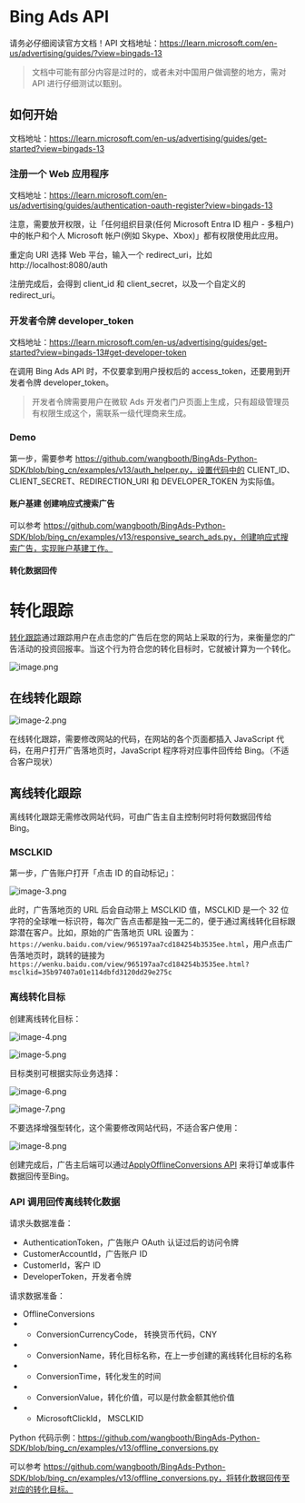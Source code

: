 # Bing Ads API

请务必仔细阅读官方文档！API 文档地址：https://learn.microsoft.com/en-us/advertising/guides/?view=bingads-13

> 文档中可能有部分内容是过时的，或者未对中国用户做调整的地方，需对 API 进行仔细测试以甄别。

## 如何开始

文档地址：https://learn.microsoft.com/en-us/advertising/guides/get-started?view=bingads-13

### 注册一个 Web 应用程序

文档地址：https://learn.microsoft.com/en-us/advertising/guides/authentication-oauth-register?view=bingads-13

注意，需要放开权限，让「任何组织目录(任何 Microsoft Entra ID 租户 - 多租户)中的帐户和个人 Microsoft 帐户(例如 Skype、Xbox)」都有权限使用此应用。

重定向 URI 选择 Web 平台，输入一个 redirect_uri，比如 http://localhost:8080/auth

注册完成后，会得到 client_id 和 client_secret，以及一个自定义的 redirect_uri。

### 开发者令牌 developer_token

文档地址：https://learn.microsoft.com/en-us/advertising/guides/get-started?view=bingads-13#get-developer-token

在调用 Bing Ads API 时，不仅要拿到用户授权后的 access_token，还要用到开发者令牌 developer_token。

> 开发者令牌需要用户在微软 Ads 开发者门户页面上生成，只有超级管理员有权限生成这个，需联系一级代理商来生成。

### Demo

第一步，需要参考 https://github.com/wangbooth/BingAds-Python-SDK/blob/bing_cn/examples/v13/auth_helper.py，设置代码中的 CLIENT_ID、CLIENT_SECRET、REDIRECTION_URI 和 DEVELOPER_TOKEN 为实际值。

#### 账户基建 创建响应式搜索广告

可以参考 https://github.com/wangbooth/BingAds-Python-SDK/blob/bing_cn/examples/v13/responsive_search_ads.py，创建响应式搜索广告，实现账户基建工作。

#### 转化数据回传

# 转化跟踪


[转化跟踪](https://ui.ads.microsoft.com/campaign/vnext/conversiongoals?aid=176507923&ccuisrc=4&cid=253408536&uid=134481084)通过跟踪用户在点击您的广告后在您的网站上采取的行为，来衡量您的广告活动的投资回报率。当这个行为符合您的转化目标时，它就被计算为一个转化。

![image.png](./examples/v13/images/image.png)


## 在线转化跟踪

![image-2.png](./examples/v13/images/image-2.png)

在线转化跟踪，需要修改网站的代码，在网站的各个页面都插入 JavaScript 代码，在用户打开广告落地页时，JavaScript 程序将对应事件回传给 Bing。（不适合客户现状）


## 离线转化跟踪

离线转化跟踪无需修改网站代码，可由广告主自主控制何时将何数据回传给 Bing。

### MSCLKID

第一步，广告账户打开「点击 ID 的自动标记」：

![image-3.png](./examples/v13/images/image-3.png)

此时，广告落地页的 URL 后会自动带上 MSCLKID 值，MSCLKID 是一个 32 位字符的全球唯一标识符，每次广告点击都是独一无二的，便于通过离线转化目标跟踪潜在客户。比如，原始的广告落地页 URL 设置为：`https://wenku.baidu.com/view/965197aa7cd184254b3535ee.html`，用户点击广告落地页时，跳转的链接为 `https://wenku.baidu.com/view/965197aa7cd184254b3535ee.html?msclkid=35b97407a01e114dbfd3120dd29e275c`

### 离线转化目标

创建离线转化目标：

![image-4.png](./examples/v13/images/image-4.png)

![image-5.png](./examples/v13/images/image-5.png)

目标类别可根据实际业务选择：

![image-6.png](./examples/v13/images/image-6.png)

![image-7.png](./examples/v13/images/image-7.png)

不要选择增强型转化，这个需要修改网站代码，不适合客户使用：

![image-8.png](./examples/v13/images/image-8.png)

创建完成后，广告主后端可以通过[ApplyOfflineConversions API](https://learn.microsoft.com/en-us/advertising/campaign-management-service/applyofflineconversions?view=bingads-13) 来将订单或事件数据回传至Bing。

### API 调用回传离线转化数据

请求头数据准备：

- AuthenticationToken，广告账户 OAuth 认证过后的访问令牌
- CustomerAccountId，广告账户 ID
- CustomerId，客户 ID
- DeveloperToken，开发者令牌

请求数据准备：

- OfflineConversions
- - ConversionCurrencyCode， 转换货币代码，CNY
- - ConversionName，转化目标名称，在上一步创建的离线转化目标的名称
- - ConversionTime，转化发生的时间
- - ConversionValue，转化价值，可以是付款金额其他价值
- - MicrosoftClickId， MSCLKID

Python 代码示例：https://github.com/wangbooth/BingAds-Python-SDK/blob/bing_cn/examples/v13/offline_conversions.py



可以参考 https://github.com/wangbooth/BingAds-Python-SDK/blob/bing_cn/examples/v13/offline_conversions.py，将转化数据回传至对应的转化目标。

